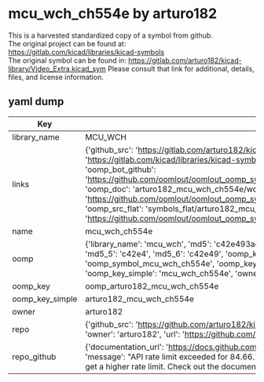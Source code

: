 # mcu_wch_ch554e by arturo182  
This is a harvested standardized copy of a symbol from github.  
The original project can be found at:  
https://gitlab.com/kicad/libraries/kicad-symbols  
The original symbol can be found in:
https://gitlab.com/arturo182/kicad-library/Video_Extra.kicad_sym
Please consult that link for additional, details, files, and license information.  
## yaml dump  
| Key | Value |  
| --- | --- |  
| library_name | MCU_WCH |  
| links | {'github_src': 'https://gitlab.com/arturo182/kicad-library/Video_Extra.kicad_sym', 'github_src_repo': 'https://gitlab.com/kicad/libraries/kicad-symbols', 'oomp_bot': 'arturo182_mcu_wch_ch554e/working', 'oomp_bot_github': 'https://github.com/oomlout/oomlout_oomp_symbol_bot/tree/main/arturo182_mcu_wch_ch554e/working', 'oomp_doc': 'arturo182_mcu_wch_ch554e/working', 'oomp_doc_github': 'https://github.com/oomlout/oomlout_oomp_symbol_doc/tree/main/arturo182_mcu_wch_ch554e/working', 'oomp_src_flat': 'symbols_flat/arturo182_mcu_wch_ch554e/working', 'oomp_src_flat_github': 'https://github.com/oomlout/oomlout_oomp_symbol_src/tree/main/arturo182_mcu_wch_ch554e/working'} |  
| name | mcu_wch_ch554e |  
| oomp | {'library_name': 'mcu_wch', 'md5': 'c42e493ad2e890743636a517f59ab6a2', 'md5_10': 'c42e493ad2', 'md5_5': 'c42e4', 'md5_6': 'c42e49', 'oomp_key': 'oomp_mcu_wch_ch554e', 'oomp_key_extra': 'oomp_symbol_mcu_wch_ch554e', 'oomp_key_full': 'oomp_symbol_mcu_wch_ch554e_c42e49', 'oomp_key_simple': 'mcu_wch_ch554e', 'owner_name': 'arturo182', 'symbol_name': 'mcu_wch_ch554e'} |  
| oomp_key | oomp_arturo182_mcu_wch_ch554e |  
| oomp_key_simple | arturo182_mcu_wch_ch554e |  
| owner | arturo182 |  
| repo | {'github_src': 'https://github.com/arturo182/kicad-library/Video_Extra.kicad_sym', 'name': 'kicad-library', 'owner': 'arturo182', 'url': 'https://github.com/arturo182/kicad-library'} |  
| repo_github | {'documentation_url': 'https://docs.github.com/rest/overview/resources-in-the-rest-api#rate-limiting', 'message': "API rate limit exceeded for 84.66.173.59. (But here's the good news: Authenticated requests get a higher rate limit. Check out the documentation for more details.)"} |  

